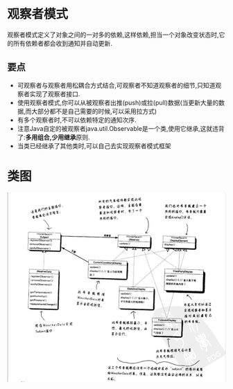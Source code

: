 # 观察者模式
观察者模式定义了对象之间的一对多的依赖,这样依赖,担当一个对象改变状态时,它的所有依赖者都会收到通知并自动更新.

## 要点
 * 可观察者与观察者用松耦合方式结合,可观察者不知道观察者的细节,只知道观察者实现了观察者接口.
 * 使用观察者模式,你可以从被观察者出推(push)或拉(pull)数据(当更新大量的数据,而大部分都不是自己需要的时候,可以采用拉方式)
 * 有多个观察者时,不可以依赖特定的通知次序.
 * 注意Java自定的被观察者java.util.Observable是一个类,使用它继承,这就违背了:<b>多用组合,少用继承</b>原则.
 * 当类已经继承了其他类时,可以自己去实现观察者模式框架


# 类图
![Class Graph](/code/src/main/java/com/siyehua/chapter2/chapter2_001.jpg)

